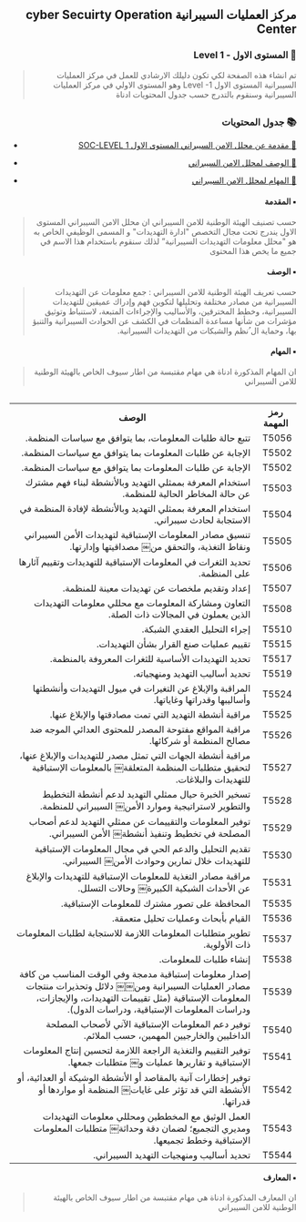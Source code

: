 <h2 dir='rtl' align='right'>مركز العمليات السيبرانية cyber Secuirty Operation Center  </h2>

<h3 dir='rtl' align='right'> 📃 المستوى الاول - Level 1</h3>

>  <p dir='rtl' align='right'> تم انشاء هذه الصفحة لكي تكون دليلك الارشادي للعمل في مركز العمليات السيبرانية المستوى الاول Level -1  وهو المستوى الاولي في مركز العمليات السيبرانية وسنقوم بالتدرج حسب جدول المحتويات ادناة
</p>

## <h3 dir='rtl' align='right'>📚 جدول المحتويات  </h3>

  - [<p dir='rtl' align='right'>📃 مقدمة عن محلل الامن السيبراني المستوى الاول SOC-LEVEL 1  </p>](#Soc-level-1)
  - [<p dir='rtl' align='right'>📃 الوصف لمحلل الامن السيبراني   </p>](#Soc-level-1)
  - [<p dir='rtl' align='right'>📃 المهام لمحلل الامن السيبراني   </p>](#Soc-level-1)
  
  
  
  
  
  
    <h4 dir='rtl' align='right'>▪️ المقدمة </h4>
  
  
  >  <p dir='rtl' align='right'>  حسب تصنيف الهيئة الوطنية للامن السيبراني ان محلل الامن السيبراني المستوى الاول يندرج تحت مجال التخصص "ادارة التهديدات" و المسمى الوظيفي الخاص به هو "محلل معلومات التهديدات السيبرانية” لذلك سنقوم باستخدام هذا الاسم في جميع ما يخص هذا المحتوى
</p>


   <h4 dir='rtl' align='right'>▪️ الوصف </h4>
  
   
  >  <p dir='rtl' align='right'> حسب تعريف الهيئة الوطنية للامن السيبراني : جمع معلومات عن التهديدات السيبرانية من مصادر مختلفة وتحليلها لتكوين فهم وإدراك عميقين للتهديدات السيبرانية، وخطط المخترقين، والأساليب والإجراءات المتبعة، لاستنباط وتوثيق مؤشرات من شأنها مساعدة المنظمات في الكشف عن الحوادث السيبرانية والتنبؤ بها، وحماية ال ُنظم والشبكات من التهديدات السيبرانية.
</p>

   <h4 dir='rtl' align='right'>▪️ المهام </h4>
   
>  <p dir='rtl' align='right'> ان المهام المذكورة ادناة هي مهام مقتبسة من اطار سيوف الخاص بالهيئة الوطنية للامن السيبراني
</p>

  <table dir='rtl' align="right">
  <tr>
    <th>رمز المهمة </th>
    <th> الوصف </th>
    <tr>
    <td> T5056 </td> 
    <td>تتبع حالة طلبات المعلومات، بما يتوافق مع سياسات المنظمة.</td>

  </tr>  
      <tr>
    <td> T5502 </td> 
    <td>الإجابة عن طلبات المعلومات بما يتوافق مع سياسات المنظمة.</td>

  </tr>  
    </tr>  
      <tr>
    <td> T5502 </td> 
    <td>الإجابة عن طلبات المعلومات بما يتوافق مع سياسات المنظمة.</td>

  </tr>  
      <tr>
    <td> T5503 </td> 
    <td>استخدام المعرفة بممثلي التهديد وبالأنشطة لبناء فهم مشترك عن حالة المخاطر الحالية للمنظمة.</td>

  </tr>  
        <tr>
    <td> T5504 </td> 
    <td>استخدام المعرفة بممثلي التهديد وبالأنشطة لإفادة المنظمة في الاستجابة لحادث سيبراني.</td>

  </tr>  
        <tr>
    <td> T5505 </td> 
    <td>تنسيق مصادر المعلومات الإستباقية لتهديدات الأمن السيبراني ونقاط التغذية، والتحقق من￼ مصداقيتها وإدارتها.</td>

  </tr>  
        <tr>
    <td> T5506 </td> 
    <td>تحديد الثغرات في المعلومات الإستباقية للتهديدات وتقييم آثارها على المنظمة.</td>

  </tr>        <tr>
    <td> T5507 </td> 
    <td>إعداد وتقديم ملخصات عن تهديدات معينة للمنظمة.</td>

  </tr>  
        <tr>
    <td> T5508 </td> 
    <td>التعاون ومشاركة المعلومات مع محللي معلومات التهديدات الذين يعملون في المجالات ذات الصلة.</td>

  </tr>  
        <tr>
    <td> T5510 </td> 
    <td>إجراء التحليل العقدي الشبكة.</td>

  </tr>  
        <tr>
    <td> T5515 </td> 
    <td>تقييم عمليات صنع القرار بشأن التهديدات.</td>

  </tr>  
        <tr>
    <td> T5517 </td> 
    <td>تحديد التهديدات الأساسية للثغرات المعروفة بالمنظمة.</td>

  </tr>  
        <tr>
    <td> T5519 </td> 
    <td>تحديد أساليب التهديد ومنهجياته.</td>

  </tr>  
    </tr> 
        <tr>
    <td> T5524 </td> 
    <td>المراقبة والإبلاغ عن التغيرات في ميول التهديدات وأنشطتها وأساليبها وقدراتها وغاياتها.</td>

  </tr> 
    </tr> 
        <tr>
    <td>T5525  </td> 
    <td>مراقبة أنشطة التهديد التي تمت مصادقتها والإبلاغ عنها.</td>

  </tr>  
        <tr>
    <td> T5526 </td> 
    <td>مراقبة المواقع مفتوحة المصدر للمحتوى العدائي الموجه ضد مصالح المنظمة أو شركائها.</td>

  </tr>  
        <tr>
    <td> T5527 </td> 
    <td>مراقبة أنشطة الجهات التي تمثل مصدر للتهديدات والإبلاغ عنها، لتحقيق متطلبات المنظمة المتعلقة￼ بالمعلومات الإستباقية للتهديدات والبلاغات.</td>

  </tr>  
        <tr>
    <td> T5528 </td> 
    <td>تسخير الخبرة حيال ممثلي التهديد لدعم أنشطة التخطيط والتطوير لاستراتيجية وموارد الأمن￼ السيبراني للمنظمة.</td>

  </tr>  
        <tr>
    <td>T5529  </td> 
    <td>توفير المعلومات والتقييمات عن ممثلي التهديد لدعم أصحاب المصلحة في تخطيط وتنفيذ أنشطة￼ الأمن السيبراني.</td>

  </tr>  
        <tr>
    <td>T5530  </td> 
    <td>تقديم التحليل والدعم الحي في مجال المعلومات الإستباقية للتهديدات خلال تمارين وحوادث الأمن￼ السيبراني.</td>

  </tr>  
        <tr>
    <td> T5531 </td> 
    <td>مراقبة مصادر التغذية للمعلومات الإستباقية للتهديدات والإبلاغ عن الأحداث الشبكية الكبيرة￼ وحالات التسلل.</td>

  </tr>  
        <tr>
    <td> T5535 </td> 
    <td>المحافظة على تصور مشترك للمعلومات الإستباقية.</td>

  </tr>  
  
  </tr>  
        <tr>
    <td> T5536 </td> 
    <td>القيام بأبحاث وعمليات تحليل متعمقة.</td>

  </tr>  
        <tr>
    <td>T5537  </td> 
    <td>تطوير متطلبات المعلومات اللازمة للاستجابة لطلبات المعلومات ذات الأولوية.</td>

  </tr>  
    </tr>  
        <tr>
    <td> T5538 </td> 
    <td>إنشاء طلبات للمعلومات.</td>

  </tr>  
        <tr>
    <td> T5539 </td> 
    <td>إصدار معلومات إستباقية مدمجة وفي الوقت المناسب من كافة مصادر العمليات السيبرانية ومن￼￼ دلائل وتحذيرات منتجات المعلومات الإستباقية (مثل تقييمات التهديدات، والإيجازات، ودراسات المعلومات الإستباقية، ودراسات الدول).</td>

  </tr>  
    </tr>  
        <tr>
    <td> T5540 </td> 
    <td>توفير دعم المعلومات الإستباقية الآني لأصحاب المصلحة الداخليين والخارجيين المهمين، حسب الملائم.</td>

  </tr>  
        <tr>
    <td> T5541 </td> 
    <td>توفير التقييم والتغذية الراجعة اللازمة لتحسين إنتاج المعلومات الإستباقية و تقاريرها عمليات و￼ متطلبات جمعها.</td>

  </tr>  
    </tr>  
        <tr>
    <td> T5542 </td> 
    <td>توفير إخطارات آنية بالمقاصد أو الأنشطة الوشيكة أو العدائية، أو الأنشطة التي قد تؤثر على غايات￼ المنظمة أو مواردها أو قدراتها.</td>

  </tr>  
        <tr>
    <td> T5543 </td> 
    <td>العمل الوثيق مع المخططين ومحللي معلومات التهديدات ومديري التجميع؛ لضمان دقة وحداثة￼ متطلبات المعلومات الإستباقية وخطط تجميعها.</td>

  </tr>  
    </tr>  
        <tr>
    <td> T5544 </td> 
    <td>تحديد أساليب ومنهجيات التهديد السيبراني.</td>

  </tr>  
        <tr>
          </table>
   
 <h4 dir='rtl' align='right'>▪️ المعارف </h4>
   
>  <p dir='rtl' align='right'> ان المعارف المذكورة ادناة هي مهام مقتبسة من اطار سيوف الخاص بالهيئة الوطنية للامن السيبراني
</p>
